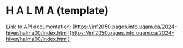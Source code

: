 # H A L M A (template)

Link to API documentation: [https://inf2050.pages.info.uqam.ca/2024-hiver/halma00/index.html](https://inf2050.pages.info.uqam.ca/2024-hiver/halma00/index.html)
